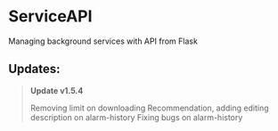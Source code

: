 # ServiceAPI
Managing background services with API from Flask

## Updates:

> **Update v1.5.4**
>
> Removing limit on downloading Recommendation, adding editing description on alarm-history
> Fixing bugs on alarm-history